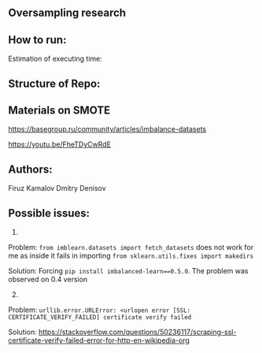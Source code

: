 ## Oversampling research

## How to run:

Estimation of executing time: 

## Structure of Repo:



## Materials on SMOTE

https://basegroup.ru/community/articles/imbalance-datasets

https://youtu.be/FheTDyCwRdE

## Authors:
Firuz Kamalov
Dmitry Denisov

## Possible issues:

1. 

Problem:
`from imblearn.datasets import fetch_datasets` does not work for me as inside it fails in importing `from sklearn.utils.fixes import makedirs`

Solution:
Forcing `pip install imbalanced-learn==0.5.0`. The problem was observed on 0.4 version

2. 

Problem:
`urllib.error.URLError: <urlopen error [SSL: CERTIFICATE_VERIFY_FAILED] certificate verify failed`

Solution:
https://stackoverflow.com/questions/50236117/scraping-ssl-certificate-verify-failed-error-for-http-en-wikipedia-org
